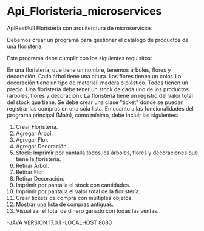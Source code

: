 # Api_Floristeria_microservices
ApiRestFull Floristeria con arquiterctura de microservicios

Debemos crear un programa para gestionar el catálogo de productos de una floristería.

Este programa debe cumplir con los siguientes requisitos:

En una floristería, que tiene un nombre, tenemos árboles, flores y decoración.
Cada árbol tiene una altura.
Las flores tienen un color.
La decoración tiene un tipo de material: madera o plástico.
Todos tienen un precio.
Una floristería debe tener un stock de cada uno de los productos (árboles, flores y decoración).
La floristería tiene un registro del valor total del stock que tiene.
Se debe crear una clase "ticket" donde se puedan registrar las compras en una sola lista.
En cuanto a las funcionalidades del programa principal (Main), como mínimo, debe incluir las siguientes:

1. Crear Floristería.
2. Agregar Árbol.
3. Agregar Flor.
4. Agregar Decoración.
5. Stock: Imprimir por pantalla todos los árboles, flores y decoraciones que tiene la floristería.
6. Retirar Árbol.
7. Retirar Flor.
8. Retirar Decoración.
9. Imprimir por pantalla el stock con cantidades.
10. Imprimir por pantalla el valor total de la floristería.
11. Crear tickets de compra con múltiples objetos.
12. Mostrar una lista de compras antiguas.
13. Visualizar el total de dinero ganado con todas las ventas.


-JAVA VERSION 17.0.1
-LOCALHOST 8080
